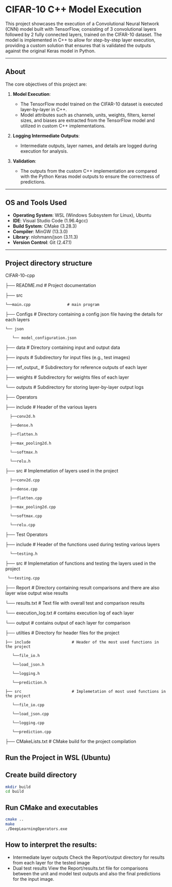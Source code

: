 # CIFAR-10 C++ Model Execution

This project showcases the execution of a Convolutional Neural Network (CNN) model built with TensorFlow, consisting of 3 convolutional layers followed by 2 fully connected layers, trained on the CIFAR-10 dataset. The model is implemented in C++ to allow for step-by-step layer execution, providing a custom solution that ensures that is validated the outputs against the original Keras model in Python.

---

## About

The core objectives of this project are:

1. **Model Execution**:
   - The TensorFlow model trained on the CIFAR-10 dataset is executed layer-by-layer in C++.
   - Model attributes such as channels, units, weights, filters, kernel sizes, and biases are extracted from the TensorFlow model and utilized in custom C++ implementations.

2. **Logging Intermediate Outputs**:
   - Intermediate outputs, layer names, and details are logged during execution for analysis.

3. **Validation**:
   - The outputs from the custom C++ implementation are compared with the Python Keras model outputs to ensure the correctness of predictions.

---

## OS and Tools Used

- **Operating System**: WSL (Windows Subsystem for Linux), Ubuntu
- **IDE**: Visual Studio Code (1.96.4gcc)  
- **Build System**: CMake (3.28.3)  
- **Compiler**: MinGW (13.3.0)  
- **Library**: nlohmann/json (3.11.3)  
- **Version Control**: Git (2.47.1)  

---

## Project directory structure

CIFAR-10-cpp

├── README.md                # Project documentation

├── src 

    └──main.cpp                # main program

├── Configs                   # Directory containing a config json file having the details for each layers

    └── json

       └── model_configuration.json     

├── data                     # Directory containing input and output data

   ├── inputs                # Subdirectory for input files (e.g., test images)

   ├── ref_output_           # Subdirectory for reference outputs of each layer

   ├── weights              # Subdirectory for weights files of each layer

   └── outputs               # Subdirectory for storing layer-by-layer output logs

├── Operators

   ├── include                  # Header of the various layers

      ├──conv2d.h

      ├──dense.h

      ├──flatten.h

      ├──max_pooling2d.h

      └──softmax.h

      └──relu.h

   ├── src                      # Implemetation of layers used in the project

      ├──conv2d.cpp

      ├──dense.cpp

      ├──flatten.cpp

      ├──max_pooling2d.cpp

      └──softmax.cpp

      └──relu.cpp  

├── Test Operators

  ├── include                  # Header of the functions used during testing various layers

      └──testing.h

  ├── src                      # Implemetation of functions and testing the layers used in the project

     └──testing.cpp  

├── Report                  # Directory containing result comparisons and there are also layer wise output wise results

   └── results.txt          # Text file with overall test and comparison results

   └── execution_log.txt    # contains execution log of each layer

   └── output               # contains output of each layer for comparison

├── utilties                # Directory for header files for the project

    ├── include                  # Header of the most used functions in the project

       └──file_io.h

       └──load_json.h

       └──logging.h

       └──prediction.h

    ├── src                      # Implemetation of most used functions in the project

       └──file_io.cpp

       └──load_json.cpp

       └──logging.cpp

       └──prediction.cpp               

├── CMakeLists.txt               # CMake build for the project compilation

## Run the Project in WSL (Ubuntu)


## Create build directory

```bash
mkdir build
cd build

```

## Run CMake and executables

```bash
cmake ..
make
./DeepLearningOperators.exe

```

## How to interpret the results:

- Intermediate layer outputs
  Check the Report/output directory for results from each layer for the tested image
- Dual test results
  View the Report/results.txt file for comparisons between the unit and model test outputs and also the final predictions for the input image.

```